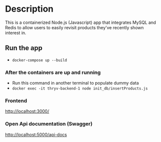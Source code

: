 # Description

This is a containerized Node.js (Javascript) app that integrates MySQL and Redis to allow users to easily revisit products they've recently shown interest in.

## Run the app
- `docker-compose up --build`

### After the containers are up and running 
- Run this command in another terminal to populate dummy data
- `docker exec -it thryv-backend-1 node init_db/insertProducts.js`

### Frontend
[http://localhost:3000/](http://localhost:3000/)

### Open Api documentation (Swagger)
[http://localhost:5000/api-docs](http://localhost:5000/api-docs)